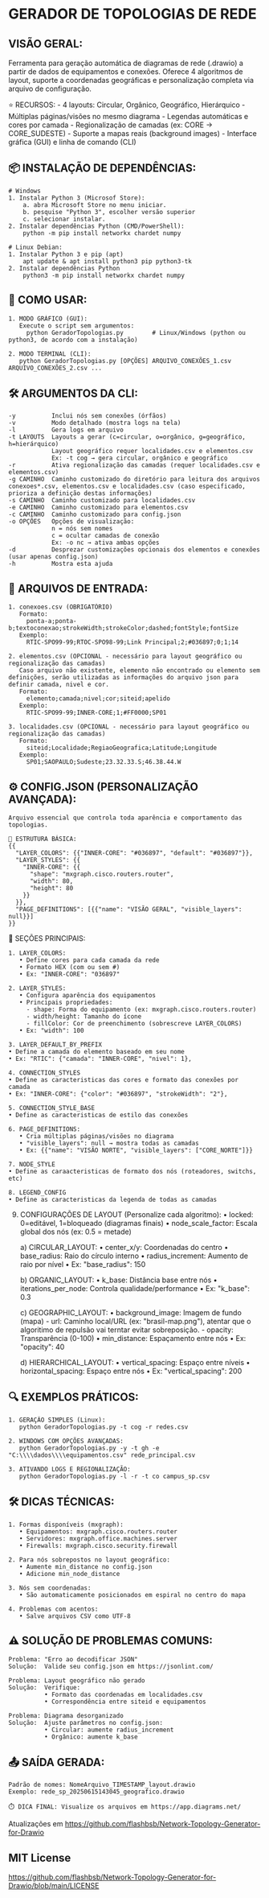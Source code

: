 GERADOR DE TOPOLOGIAS DE REDE
====================================

VISÃO GERAL:
-----------
Ferramenta para geração automática de diagramas de rede (.drawio) a partir de dados de equipamentos e conexões. Oferece 4 algoritmos de layout, suporte a coordenadas geográficas e personalização completa via arquivo de configuração.

⭐ RECURSOS:
    - 4 layouts: Circular, Orgânico, Geográfico, Hierárquico
    - Múltiplas páginas/visões no mesmo diagrama
    - Legendas automáticas e cores por camada
    - Regionalização de camadas (ex: CORE -> CORE_SUDESTE)
    - Suporte a mapas reais (background images)
    - Interface gráfica (GUI) e linha de comando (CLI)

📦 INSTALAÇÃO DE DEPENDÊNCIAS:
----------------------------

    # Windows
    1. Instalar Python 3 (Microsof Store):
        a. abra Microsoft Store no menu iniciar.
        b. pesquise "Python 3", escolher versão superior
        c. selecionar instalar.
    2. Instalar dependências Python (CMD/PowerShell):
		python -m pip install networkx chardet numpy

	# Linux Debian:
    1. Instalar Python 3 e pip (apt)
		apt update & apt install python3 pip python3-tk
    2. Instalar dependências Python
		python3 -m pip install networkx chardet numpy

🚀 COMO USAR:
------------
    1. MODO GRÁFICO (GUI):
       Execute o script sem argumentos:
         python GeradorTopologias.py        # Linux/Windows (python ou python3, de acordo com a instalação)

    2. MODO TERMINAL (CLI):
       python GeradorTopologias.py [OPÇÕES] ARQUIVO_CONEXÕES_1.csv ARQUIVO_CONEXÕES_2.csv ...

🛠️ ARGUMENTOS DA CLI:
--------------------
    -y          Inclui nós sem conexões (órfãos)
    -v          Modo detalhado (mostra logs na tela)
    -l          Gera logs em arquivo
    -t LAYOUTS  Layouts a gerar (c=circular, o=orgânico, g=geográfico, h=hierárquico)
                Layout geográfico requer localidades.csv e elementos.csv
                Ex: -t cog → gera circular, orgânico e geográfico
    -r          Ativa regionalização das camadas (requer localidades.csv e elementos.csv)
    -g CAMINHO  Caminho customizado do diretório para leitura dos arquivos conexoes*.csv, elementos.csv e localidades.csv (caso especificado, prioriza a definição destas informações)
    -s CAMINHO  Caminho customizado para localidades.csv
    -e CAMINHO  Caminho customizado para elementos.csv
    -c CAMINHO  Caminho customizado para config.json
    -o OPÇÕES   Opções de visualização:
                n = nós sem nomes
                c = ocultar camadas de conexão
                Ex: -o nc → ativa ambas opções
    -d          Desprezar customizações opcionais dos elementos e conexões (usar apenas config.json)
    -h          Mostra esta ajuda

📂 ARQUIVOS DE ENTRADA:
----------------------

    1. conexoes.csv (OBRIGATÓRIO)
       Formato:
         ponta-a;ponta-b;textoconexao;strokeWidth;strokeColor;dashed;fontStyle;fontSize
       Exemplo:
         RTIC-SPO99-99;RTOC-SPO98-99;Link Principal;2;#036897;0;1;14

    2. elementos.csv (OPCIONAL - necessário para layout geográfico ou regionalização das camadas)
       Caso arquivo não existente, elemento não encontrado ou elemento sem definições, serão utilizadas as informações do arquivo json para definir camada, nivel e cor.
       Formato:
         elemento;camada;nivel;cor;siteid;apelido
       Exemplo:
         RTIC-SPO99-99;INNER-CORE;1;#FF0000;SP01

    3. localidades.csv (OPCIONAL - necessário para layout geográfico ou regionalização das camadas)
       Formato:
         siteid;Localidade;RegiaoGeografica;Latitude;Longitude
       Exemplo:
         SP01;SAOPAULO;Sudeste;23.32.33.S;46.38.44.W

⚙️ CONFIG.JSON (PERSONALIZAÇÃO AVANÇADA):
----------------------------------------
    Arquivo essencial que controla toda aparência e comportamento das topologias.

    🔧 ESTRUTURA BÁSICA:
    {{
      "LAYER_COLORS": {{"INNER-CORE": "#036897", "default": "#036897"}},
      "LAYER_STYLES": {{
        "INNER-CORE": {{
          "shape": "mxgraph.cisco.routers.router",
          "width": 80,
          "height": 80
        }}
      }},
      "PAGE_DEFINITIONS": [{{"name": "VISÃO GERAL", "visible_layers": null}}]
    }}

📌 SEÇÕES PRINCIPAIS:

    1. LAYER_COLORS:
       • Define cores para cada camada da rede
       • Formato HEX (com ou sem #)
       • Ex: "INNER-CORE": "036897"

    2. LAYER_STYLES:
       • Configura aparência dos equipamentos
       • Principais propriedades:
         - shape: Forma do equipamento (ex: mxgraph.cisco.routers.router)
         - width/height: Tamanho do ícone
         - fillColor: Cor de preenchimento (sobrescreve LAYER_COLORS)
       • Ex: "width": 100

    3. LAYER_DEFAULT_BY_PREFIX
	• Define a camada do elemento baseado em seu nome
 	• Ex: "RTIC": {"camada": "INNER-CORE", "nivel": 1},

    4. CONNECTION_STYLES
	• Define as caracteristicas das cores e formato das conexões por camada
 	• Ex: "INNER-CORE": {"color": "#036897", "strokeWidth": "2"},

    5. CONNECTION_STYLE_BASE
	• Define as caracteristicas de estilo das conexões
  
    6. PAGE_DEFINITIONS:
       • Cria múltiplas páginas/visões no diagrama
       • "visible_layers": null → mostra todas as camadas
       • Ex: {{"name": "VISÃO NORTE", "visible_layers": ["CORE_NORTE"]}}

    7. NODE_STYLE
	• Define as caraacteristicas de formato dos nós (roteadores, switchs, etc)

    8. LEGEND_CONFIG
	• Define as caracteristicas da legenda de todas as camadas

9. CONFIGURAÇÕES DE LAYOUT (Personalize cada algoritmo):
   • locked: 0=editável, 1=bloqueado (diagramas finais)
   • node_scale_factor: Escala global dos nós (ex: 0.5 = metade)

    a) CIRCULAR_LAYOUT:
       • center_x/y: Coordenadas do centro
       • base_radius: Raio do círculo interno
       • radius_increment: Aumento de raio por nível
       • Ex: "base_radius": 150

    b) ORGANIC_LAYOUT:
       • k_base: Distância base entre nós
       • iterations_per_node: Controla qualidade/performance
       • Ex: "k_base": 0.3

    c) GEOGRAPHIC_LAYOUT:
       • background_image: Imagem de fundo (mapa)
         - url: Caminho local/URL (ex: "brasil-map.png"), atentar que o algoritimo de repulsão vai terntar evitar sobreposição.
         - opacity: Transparência (0-100)
       • min_distance: Espaçamento entre nós
       • Ex: "opacity": 40

    d) HIERARCHICAL_LAYOUT:
       • vertical_spacing: Espaço entre níveis
       • horizontal_spacing: Espaço entre nós
       • Ex: "vertical_spacing": 200

🔍 EXEMPLOS PRÁTICOS:
--------------------

    1. GERAÇÃO SIMPLES (Linux):
       python GeradorTopologias.py -t cog -r redes.csv

    2. WINDOWS COM OPÇÕES AVANÇADAS:
       python GeradorTopologias.py -y -t gh -e "C:\\\\dados\\\\equipamentos.csv" rede_principal.csv

    3. ATIVANDO LOGS E REGIONALIZAÇÃO:
       python GeradorTopologias.py -l -r -t co campus_sp.csv

🛠️ DICAS TÉCNICAS:
------------------
    1. Formas disponíveis (mxgraph):
       • Equipamentos: mxgraph.cisco.routers.router
       • Servidores: mxgraph.office.machines.server
       • Firewalls: mxgraph.cisco.security.firewall

    2. Para nós sobrepostos no layout geográfico:
       • Aumente min_distance no config.json
       • Adicione min_node_distance

    3. Nós sem coordenadas:
       • São automaticamente posicionados em espiral no centro do mapa

    4. Problemas com acentos:
       • Salve arquivos CSV como UTF-8

⚠️ SOLUÇÃO DE PROBLEMAS COMUNS:
-------------------------------
    Problema: "Erro ao decodificar JSON"
    Solução:  Valide seu config.json em https://jsonlint.com/

    Problema: Layout geográfico não gerado
    Solução:  Verifique:
              • Formato das coordenadas em localidades.csv
              • Correspondência entre siteid e equipamentos

    Problema: Diagrama desorganizado
    Solução:  Ajuste parâmetros no config.json:
              • Circular: aumente radius_increment
              • Orgânico: aumente k_base

📤 SAÍDA GERADA:
---------------
    Padrão de nomes: NomeArquivo_TIMESTAMP_layout.drawio
    Exemplo: rede_sp_20250615143045_geografico.drawio

    ⏱️ DICA FINAL: Visualize os arquivos em https://app.diagrams.net/

Atualizações em https://github.com/flashbsb/Network-Topology-Generator-for-Drawio

## MIT License
https://github.com/flashbsb/Network-Topology-Generator-for-Drawio/blob/main/LICENSE
